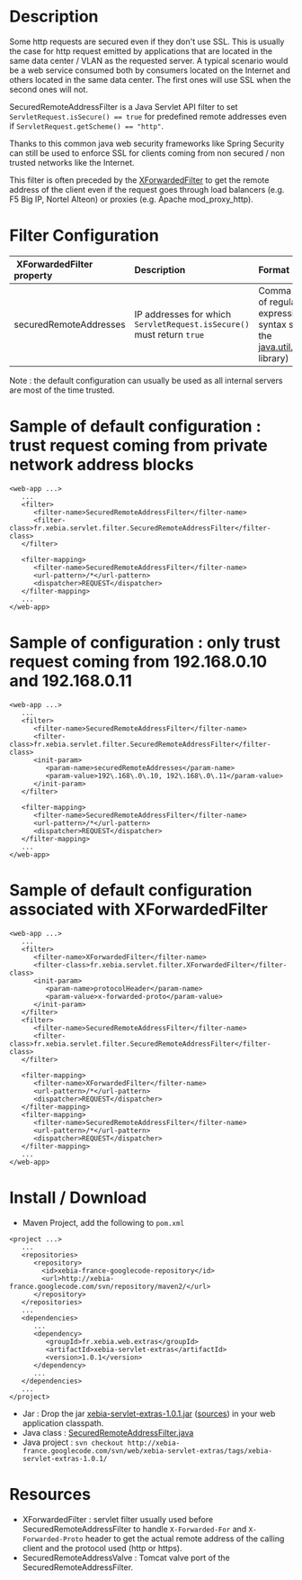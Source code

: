 # Description #

Some http requests are secured even if they don't use SSL. This is usually the case for http request emitted by applications that are located in the same data center / VLAN as the requested server. A typical scenario would be a web service consumed both by consumers located on the Internet and others located in the same data center. The first ones will use SSL when the second ones will not.

SecuredRemoteAddressFilter is a Java Servlet API filter to set `ServletRequest.isSecure() == true` for predefined remote addresses even if `ServletRequest.getScheme() == "http"`.

Thanks to this common java web security frameworks like Spring Security can still be used to enforce SSL for clients coming from non secured / non trusted networks like the Internet.

This filter is often preceded by the [XForwardedFilter](XForwardedFilter.md) to get the remote address of the client even if the request goes through load balancers (e.g. F5 Big IP, Nortel Alteon) or proxies (e.g. Apache mod\_proxy\_http).


# Filter Configuration #

| **XForwardedFilter property** | **Description** | **Format** | **Default value** |
|:-------------------------------|:----------------|:-----------|:------------------|
| securedRemoteAddresses | IP addresses for which `ServletRequest.isSecure()` must return `true` | Comma delimited list of regular expressions (in the syntax supported by the [java.util.regex.Pattern](http://java.sun.com/javase/6/docs/api/java/util/regex/Pattern.html) library) | Class A, B and C [private network IP address blocks](http://en.wikipedia.org/wiki/Private_network) : 10\.\d{1,3}\.\d{1,3}\.\d{1,3}, 192\.168\.\d{1,3}\.\d{1,3}, 172\\.(?:1[6-9]|2\\d|3[0-1]).\\d{1,3}.\\d{1,3}, 169\.254\.\d{1,3}\.\d{1,3}, 127\.\d{1,3}\.\d{1,3}\.\d{1,3} |

Note : the default configuration can usually be used as all internal servers are most of the time trusted.

# Sample of default configuration : trust request coming from private network address blocks #

```
<web-app ...>
   ...
   <filter>
      <filter-name>SecuredRemoteAddressFilter</filter-name>
      <filter-class>fr.xebia.servlet.filter.SecuredRemoteAddressFilter</filter-class>
   </filter>
 
   <filter-mapping>
      <filter-name>SecuredRemoteAddressFilter</filter-name>
      <url-pattern>/*</url-pattern>
      <dispatcher>REQUEST</dispatcher>
   </filter-mapping>
   ...
</web-app>
```

# Sample of configuration : only trust request coming from 192.168.0.10 and 192.168.0.11 #

```
<web-app ...>
   ...
   <filter>
      <filter-name>SecuredRemoteAddressFilter</filter-name>
      <filter-class>fr.xebia.servlet.filter.SecuredRemoteAddressFilter</filter-class>
      <init-param>
         <param-name>securedRemoteAddresses</param-name>
         <param-value>192\.168\.0\.10, 192\.168\.0\.11</param-value>
      </init-param>
   </filter>
 
   <filter-mapping>
      <filter-name>SecuredRemoteAddressFilter</filter-name>
      <url-pattern>/*</url-pattern>
      <dispatcher>REQUEST</dispatcher>
   </filter-mapping>
   ...
</web-app>
```

# Sample of default configuration associated with XForwardedFilter #

```
<web-app ...>
   ...
   <filter>
      <filter-name>XForwardedFilter</filter-name>
      <filter-class>fr.xebia.servlet.filter.XForwardedFilter</filter-class>
      <init-param>
         <param-name>protocolHeader</param-name>
         <param-value>x-forwarded-proto</param-value>
      </init-param>
   </filter>
   <filter>
      <filter-name>SecuredRemoteAddressFilter</filter-name>
      <filter-class>fr.xebia.servlet.filter.SecuredRemoteAddressFilter</filter-class>
   </filter>
 
   <filter-mapping>
      <filter-name>XForwardedFilter</filter-name>
      <url-pattern>/*</url-pattern>
      <dispatcher>REQUEST</dispatcher>
   </filter-mapping>
   <filter-mapping>
      <filter-name>SecuredRemoteAddressFilter</filter-name>
      <url-pattern>/*</url-pattern>
      <dispatcher>REQUEST</dispatcher>
   </filter-mapping>
   ...
</web-app>
```

# Install / Download #
  * Maven Project, add the following to `pom.xml`
```
<project ...>
   ...
   <repositories>
      <repository>
      	<id>xebia-france-googlecode-repository</id>
      	<url>http://xebia-france.googlecode.com/svn/repository/maven2/</url>
      </repository>
   </repositories>
   ...
   <dependencies>
      ...
      <dependency>
         <groupId>fr.xebia.web.extras</groupId>
         <artifactId>xebia-servlet-extras</artifactId>
         <version>1.0.1</version>
      </dependency>
      ...
   </dependencies>
   ...
</project>
```
  * Jar : Drop the jar [xebia-servlet-extras-1.0.1.jar](http://xebia-france.googlecode.com/files/xebia-servlet-extras-1.0.1.jar) ([sources](http://xebia-france.googlecode.com/files/xebia-servlet-extras-1.0.1-sources.jar)) in your web application classpath.
  * Java class : [SecuredRemoteAddressFilter.java](http://xebia-france.googlecode.com/svn/web/xebia-servlet-extras/tags/xebia-servlet-extras-1.0.1/src/main/java/fr/xebia/servlet/filter/SecuredRemoteAddressFilter.java)
  * Java project : `svn checkout http://xebia-france.googlecode.com/svn/web/xebia-servlet-extras/tags/xebia-servlet-extras-1.0.1/`

# Resources #

  * XForwardedFilter : servlet filter usually used before SecuredRemoteAddressFilter to handle `X-Forwarded-For` and `X-Forwarded-Proto` header to get the actual remote address of the calling client and the protocol used (http or https).
  * SecuredRemoteAddressValve : Tomcat valve port of the SecuredRemoteAddressFilter.